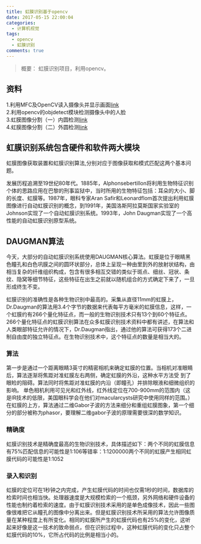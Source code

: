 ```yaml
---
title: 虹膜识别基于opencv
date: 2017-05-15 22:00:04
categories:
  - 计算机视觉
tags:
  - opencv
  - 虹膜识别
comments: true
---
```


> 概要：
> 虹膜识别项目，利用opencv。
>

<!-- more -->

## 资料

1.利用MFC及OpenCV读入摄像头并显示画面[link](http://blog.csdn.net/qq_32171677/article/details/61190719)  
2.利用opencv的objdetect模块检测摄像头中的人脸  
3.虹膜图像分割（一）内圆检测[link](http://blog.csdn.net/computerme/article/details/41121711)  
4.虹膜图像分割（二）外圆检测[link](http://blog.csdn.net/computerme/article/details/41122029)



## 虹膜识别系统包含硬件和软件两大模块
虹膜图像获取装置和虹膜识别算法,分别对应于图像获取和模式匹配这两个基本问题。

发展历程追溯至19世纪80年代。1885年，Alphonsebertillon将利用生物特征识别个体的思路应用在巴黎的刑事监狱中，当时所用的生物特征包括：耳朵的大小、脚的长度、虹膜等。1987年，眼科专家Aran Safir和Leonardflom首次提出利用虹膜图像进行自动虹膜识别的概念，到1991年，美国洛斯阿拉莫斯国家实验室的Johnson实现了一个自动虹膜识别系统。1993年，John Daugman实现了一个高性能的自动虹膜识别原型系统。

## DAUGMAN算法
今天，大部分的自动虹膜识别系统使用DAUGMAN核心算法。虹膜是位于眼睛黑色瞳孔和白色巩膜之间的圆环状部分，总体上呈现一种由里到外的放射状结构，由相当复杂的纤维组织构成，包含有很多相互交错的类似于斑点、细丝、冠状、条纹、隐窝等细节特征，这些特征在出生之前就以随机组合的方式确定下来了，一旦形成终生不变。

虹膜识别的准确性是各种生物识别中最高的。采集从直径11mm的虹膜上，Dr.Daugman的算法用3.4个字节的数据来代表每平方毫米的虹膜信息，这样，一个虹膜约有266个量化特征点，而一般的生物识别技术只有13个到60个特征点。266个量化特征点的虹膜识别算法在众多虹膜识别技术资料中都有讲述，在算法和人类眼部特征允许的情况下，Dr.Daugman指出，通过他的算法可获得173个二进制自由度的独立特征点。在生物识别技术中，这个特征点的数量是相当大的。

### 算法
第一步是通过一个距离眼睛3英寸的精密相机来确定虹膜的位置。当相机对准眼睛后，算法逐渐将焦距对准虹膜左右两侧，确定虹膜的外沿，这种水平方法受 到了眼睑的阻碍。算法同时将焦距对准虹膜的内沿（即瞳孔）并排除眼液和细微组织的影响。 单色相机利用可见光和红外线，红外线定位在700-900mm的范围内（这是IR技术的低限，美国眼科学会在他们对macularcysts研究中使用同样的范围。） 在虹膜的上方，算法通过二维Gabor子波的方法来细分和重组虹膜图象，第一个细分的部分被称为phasor，要理解二维gabor子波的原理需要很深的数学知识。

### 精确度
虹膜识别技术是精确度最高的生物识别技术，具体描述如下：两个不同的虹膜信息有75%匹配信息的可能性是1:106等错率：1:1200000两个不同的虹膜产生相同虹膜代码的可能性是1:1052

### 录入和识别
虹膜的定位可在1秒钟之内完成，产生虹膜代码的时间也仅需1秒的时间，数据库的检索时间也相当快。处理器速度是大规模检索的一个瓶颈，另外网络和硬件设备的性能也制约着检索的速度。由于虹膜识别技术采用的是单色成像技术，因此一些图像很难把它从瞳孔的图像中分离出来。但是虹膜识别技术所采用的算法允许图像质量在某种程度上有所变化。相同的虹膜所产生的虹膜代码也有25%的变化，这听起来好像是这一技术的致命弱点，但在识别过程中，这种虹膜代码的变化只占整个虹膜代码的10%，它所占代码的比例是相当小的。
